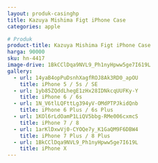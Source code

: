```yaml
---
layout: produk-casinghp
title: Kazuya Mishima Figt iPhone Case
categories: apple

# Produk
product-title: Kazuya Mishima Figt iPhone Case
harga: 90000
sku: hn-4417
image-drive: 1BkCClDqa9NVL9_Ph1nyHpww5ge7I619L
gallery:
  - url: 14yaB4opPuDsnhXagfROJ8Ak3RD0_apOU
    title: iPhone 5 / 5s / SE
  - url: 1yb85ZQddLhegE1zHx28IDNkcqUUFKy-Y
    title: iPhone 6 / 6s
  - url: 1N_V6tlLQFttLg394yV-OMdPTPJkidQnb
    title: iPhone 6 Plus / 6s Plus
  - url: 1KOl6rLdOamP1LiQV5bbg-RMe006cxmcS
    title: iPhone 7 / 8
  - url: 1arKlDxwVj0-CYOQe7y_K1GaQM9F6DBW4
    title: iPhone 7 Plus / 8 Plus
  - url: 1BkCClDqa9NVL9_Ph1nyHpww5ge7I619L
    title: iPhone X
---
```

